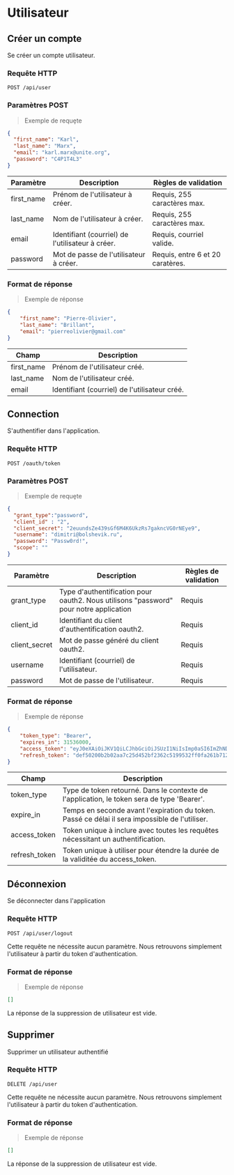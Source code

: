 # Utilisateur

## Créer un compte

Se créer un compte utilisateur.

### Requête HTTP

`POST /api/user`

### Paramètres POST

> Exemple de requȩte

```json
{
  "first_name": "Karl",
  "last_name": "Marx",
  "email": "karl.marx@unite.org",
  "password": "C4P1T4L3"
}

```

Paramètre | Description | Règles de validation
--------- | ----------- | --------------------
first_name | Prénom de l'utilisateur à créer. | Requis, 255 caractères max.
last_name | Nom de l'utilisateur à créer. | Requis, 255 caractères max.
email | Identifiant (courriel) de l'utilisateur à créer. | Requis, courriel valide.
password| Mot de passe de l'utilisateur à créer. | Requis, entre 6 et 20 caratères.

### Format de réponse

> Exemple de réponse

```json
{
    "first_name": "Pierre-Olivier",
    "last_name": "Brillant",
    "email": "pierreolivier@gmail.com"
}

```

Champ | Description
--------- | -----------
first_name | Prénom de l'utilisateur créé.
last_name | Nom de l'utilisateur créé.
email | Identifiant (courriel) de l'utilisateur créé.

## Connection

S'authentifier dans l'application.

### Requête HTTP

`POST /oauth/token`

### Paramètres POST

> Exemple de requȩte

```json
{
  "grant_type":"password",
  "client_id" : "2",
  "client_secret": "2euundsZe439sGf6M4K6UkzRs7gakncVG0rNEye9",
  "username": "dimitri@bolshevik.ru",
  "password": "Passw0rd!",
  "scope": ""
}
```

Paramètre | Description | Règles de validation
--------- | ----------- | --------------------
grant_type | Type d'authentification pour oauth2. Nous utilisons "password" pour notre application | Requis
client_id | Identifiant du client d'authentification oauth2. | Requis
client_secret | Mot de passe généré du client oauth2. | Requis
username | Identifiant (courriel) de l'utilisateur. | Requis
password | Mot de passe de l'utilisateur. | Requis

### Format de réponse

> Exemple de réponse

```json
{
    "token_type": "Bearer",
    "expires_in": 31536000,
    "access_token": "eyJ0eXAiOiJKV1QiLCJhbGciOiJSUzI1NiIsImp0aSI6ImZhNDg(...)",
    "refresh_token": "def50200b2b02aa7c25d452bf2362c5199532ff0fa261b712a(...)"
}

```

Champ | Description
--------- | -----------
token_type | Type de token retourné. Dans le contexte de l'application, le token sera de type 'Bearer'.
expire_in | Temps en seconde avant l'expiration du token. Passé ce délai il sera impossible de l'utiliser.
access_token | Token unique à inclure avec toutes les requêtes nécessitant un authentification.
refresh_token | Token unique à utiliser pour étendre la durée de la validitée du access_token.

## Déconnexion

Se déconnecter dans l'application

### Requête HTTP

`POST /api/user/logout`

Cette requête ne nécessite aucun paramètre. Nous retrouvons simplement l'utilisateur à partir du token d'authentication.

### Format de réponse

> Exemple de réponse

```json
[]
```

La réponse de la suppression de utilisateur est vide.


## Supprimer

Supprimer un utilisateur authentifié

### Requête HTTP

`DELETE /api/user`

Cette requête ne nécessite aucun paramètre. Nous retrouvons simplement l'utilisateur à partir du token d'authentication.

### Format de réponse

> Exemple de réponse

```json
[]
```

La réponse de la suppression de utilisateur est vide.
